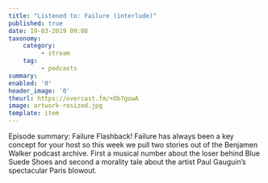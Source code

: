 ```yaml
---
title: "Listened to: Failure (interlude)"
published: true
date: 19-03-2019 09:08
taxonomy:
    category:
         - stream
    tag:
         - podcasts
summary:
enabled: '0'
header_image: '0'
theurl: https://overcast.fm/+Ob7gowA
image: artwork-resized.jpg
template: item
---
```

 
Episode summary: Failure Flashback! Failure has always been a key concept for your host so this week we pull two stories out of the Benjamen Walker podcast archive. First a musical number about the loser behind Blue Suede Shoes and second a morality tale about the artist Paul Gauguin’s spectacular Paris blowout.
